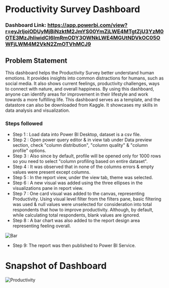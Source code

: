 # Productivity Survey Dashboard

### Dashboard Link: https://app.powerbi.com/view?r=eyJrIjoiODUyMjBiNzktM2JmYS00YmZjLWE4MTgtZjU3YzM0OTE3MzJhIiwidCI6ImRmODY3OWNkLWE4MGUtNDVkOC05OWFjLWM4M2VkN2ZmOTVhMCJ9

## Problem Statement

This dashboard helps the Productivity Survey better understand human emotions. It provides insights into common distractions for humans, such as social media. It also shows current feelings, productivity challenges, ways to connect with nature, and overall happiness. By using this dashboard, anyone can identify areas for improvement in their lifestyle and work towards a more fulfilling life. This dashboard serves as a template, and the datastore can also be downloaded from Kaggle. It showcases my skills in data analysis and visualization.

### Steps followed 

- Step 1 : Load data into Power BI Desktop, dataset is a csv file.
- Step 2 : Open power query editor & in view tab under Data preview section, check "column distribution", "column quality" & "column profile" options.
- Step 3 : Also since by default, profile will be opened only for 1000 rows so you need to select "column profiling based on entire dataset".
- Step 4 : It was observed that in none of the columns errors & empty values were present except columns.
- Step 5 : In the report view, under the view tab, theme was selected.
- Step 6 : A new visual was added using the three ellipses in the visualizations pane in report view. 
- Step 7 : One card visual was added to the canvas, representing Productivity.
           Using visual level filter from the filters pane, basic filtering was used & null values were unselected for consideration into total respondents that how to improve productivity.
           Although, by default, while calculating total respondents, blank values are ignored.
- Step 8 : A bar chart was also added to the report design area representing feeling overall.
  
![Bar](https://github.com/user-attachments/assets/770e02f3-86b4-4c3b-b58f-a2161f16cf99) 



- Step 9: The report was then published to Power BI Service.
 
# Snapshot of Dashboard
![Productivity](https://github.com/user-attachments/assets/36ab185e-22d7-4ea1-b548-5d5d04953bfc)
